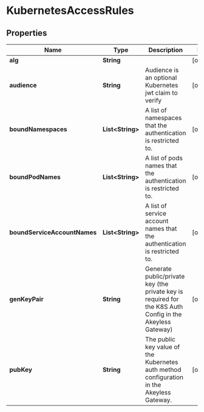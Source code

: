

# KubernetesAccessRules


## Properties

| Name | Type | Description | Notes |
|------------ | ------------- | ------------- | -------------|
|**alg** | **String** |  |  [optional] |
|**audience** | **String** | Audience is an optional Kubernetes jwt claim to verify |  [optional] |
|**boundNamespaces** | **List&lt;String&gt;** | A list of namespaces that the authentication is restricted to. |  [optional] |
|**boundPodNames** | **List&lt;String&gt;** | A list of pods names that the authentication is restricted to. |  [optional] |
|**boundServiceAccountNames** | **List&lt;String&gt;** | A list of service account names that the authentication is restricted to. |  [optional] |
|**genKeyPair** | **String** | Generate public/private key (the private key is required for the K8S Auth Config in the Akeyless Gateway) |  [optional] |
|**pubKey** | **String** | The public key value of the Kubernetes auth method configuration in the Akeyless Gateway. |  [optional] |



